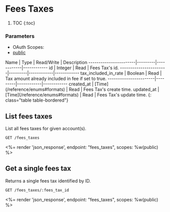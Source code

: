 # Fees Taxes

1. TOC
{:toc}

### Parameters
<ul class="nav nav-pills" role="tablist">
  <li class="disabled"><a>OAuth Scopes:</a></li>
  <li class="active"><a href="#public" role="tab" data-toggle="pill">public</a></li>
</ul>
<div class="tab-content" markdown="1">
  <div class="tab-pane active" id="public" markdown="1">
Name                   | Type    | Read/Write | Description
-----------------------|---------|------------|------------
id                     | Integer | Read       | Fees Tax's id.
-----------------------|---------|------------|------------
tax_included_in_rate   | Boolean | Read       | Tax amount already included in fee if set to true.
-----------------------|---------|------------|------------
created_at             | [Time](/reference/enums#formats) | Read       | Fees Tax's create time.
updated_at             | [Time](/reference/enums#formats) | Read       | Fees Tax's update time.
{: class="table table-bordered"}
  </div>
</div>

## List fees taxes

List all fees taxes for given account(s).

~~~
GET /fees_taxes
~~~

<%= render 'json_response', endpoint: "fees_taxes", scopes: %w(public) %>

## Get a single fees tax

Returns a single fees tax identified by ID.

~~~
GET /fees_taxes/:fees_tax_id
~~~

<%= render 'json_response', endpoint: "fees_taxes", scopes: %w(public) %>
